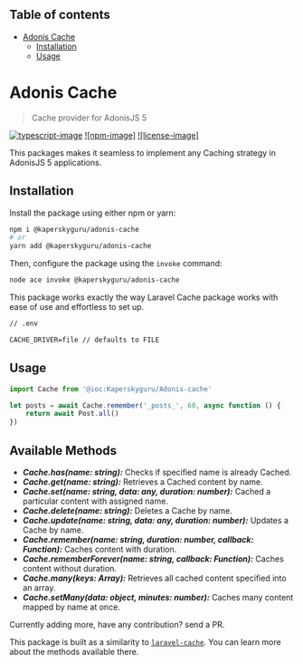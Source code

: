 <!-- START doctoc generated TOC please keep comment here to allow auto update -->
<!-- DON'T EDIT THIS SECTION, INSTEAD RE-RUN doctoc TO UPDATE -->

## Table of contents

- [Adonis Cache](#adonis-cache)
  - [Installation](#installation)
  - [Usage](#usage)

<!-- END doctoc generated TOC please keep comment here to allow auto update -->

# Adonis Cache

> Cache provider for AdonisJS 5

[![typescript-image]][typescript-url] [![npm-image]][npm-url] [![license-image]][license-url]

This packages makes it seamless to implement any Caching strategy in AdonisJS 5 applications.

## Installation

Install the package using either npm or yarn:

```bash
npm i @kaperskyguru/adonis-cache
# or
yarn add @kaperskyguru/adonis-cache
```

Then, configure the package using the `invoke` command:

```bash
node ace invoke @kaperskyguru/adonis-cache
```

This package works exactly the way Laravel Cache package works with ease of use and effortless to set up.

```txt
// .env

CACHE_DRIVER=file // defaults to FILE

```

## Usage

```ts
import Cache from '@ioc:Kaperskyguru/Adonis-cache'

let posts = await Cache.remember('_posts_', 60, async function () {
	return await Post.all()
})
```

## Available Methods

- **_Cache.has(name: string):_** Checks if specified name is already Cached.
- **_Cache.get(name: string):_** Retrieves a Cached content by name.
- **_Cache.set(name: string, data: any, duration: number):_** Cached a particular content with assigned name.
- **_Cache.delete(name: string):_** Deletes a Cache by name.
- **_Cache.update(name: string, data: any, duration: number):_** Updates a Cache by name.
- **_Cache.remember(name: string, duration: number, callback: Function):_** Caches content with duration.
- **_Cache.rememberForever(name: string, callback: Function):_** Caches content without duration.
- **_Cache.many(keys: Array<string>):_** Retrieves all cached content specified into an array.
- **_Cache.setMany(data: object, minutes: number):_** Caches many content mapped by name at once.

Currently adding more, have any contribution? send a PR.

This package is built as a similarity to [`laravel-cache`](https://laravel.com/docs/8.x/cache). You can learn more about the methods available there.

[typescript-image]: https://img.shields.io/badge/Typescript-294E80.svg?style=for-the-badge&logo=typescript
[typescript-url]: "typescript"
[npm-url]: https://www.npmjs.com/package/@kaperskyguru/adonis-cache 'npm'
[license-url]: LICENSE.md 'license'
